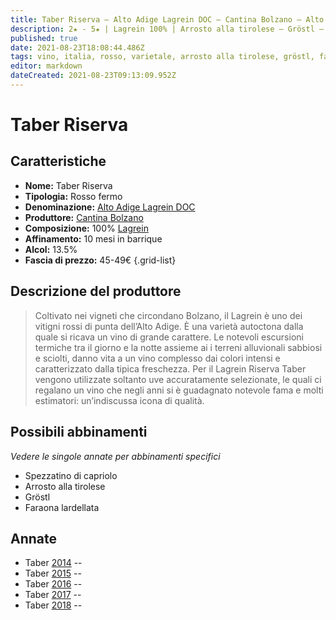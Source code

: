 ```yaml
---
title: Taber Riserva – Alto Adige Lagrein DOC – Cantina Bolzano – Alto Adige (IT) – 45-49€
description: 2★ - 5★ | Lagrein 100% | Arrosto alla tirolese – Gröstl – Faraona lardellata – Spezzatino di capriolo
published: true
date: 2021-08-23T18:08:44.486Z
tags: vino, italia, rosso, varietale, arrosto alla tirolese, gröstl, faraona lardellata, spezzatino di capriolo, lagrein, alto adige, 45-49€, 5 stelle
editor: markdown
dateCreated: 2021-08-23T09:13:09.952Z
---
```


# Taber Riserva

## Caratteristiche
- **Nome:** Taber Riserva
- **Tipologia:** Rosso fermo 
- **Denominazione:** [Alto Adige Lagrein DOC](/denominazioni/Italia/Alto-Adige/DOC/Alto-Adige-Lagrein)
- **Produttore:** [Cantina Bolzano](/produttori/Italia/Alto-Adite/Cantina-Bolzano) 
- **Composizione:** 100% [Lagrein](/vitigni/Italia/bacca-nera/lagrein)
- **Affinamento:** 10 mesi in barrique 
- **Alcol:** 13.5%
- **Fascia di prezzo:** 45-49€
{.grid-list}

## Descrizione del produttore

> Coltivato nei vigneti che circondano Bolzano, il Lagrein è uno dei vitigni rossi di punta dell’Alto Adige. È una varietà autoctona dalla quale si ricava un vino di grande carattere. Le notevoli escursioni termiche tra il giorno e la notte assieme ai i terreni alluvionali sabbiosi e sciolti, danno vita a un vino complesso dai colori intensi e caratterizzato dalla tipica freschezza. Per il Lagrein Riserva Taber vengono utilizzate soltanto uve accuratamente selezionate, le quali ci regalano un vino che negli anni si è guadagnato notevole fama e molti estimatori: un’indiscussa icona di qualità.

## Possibili abbinamenti
*Vedere le singole annate per abbinamenti specifici*

- Spezzatino di capriolo
- Arrosto alla tirolese
- Gröstl
- Faraona lardellata

## Annate
- Taber [2014](vini/italia/alto-adige/rossi/Taber-Riserva-Alto-Adige--Lagrein-DOC/Taber-Riserva-Alto-Adige--Lagrein-DOC-2014) -- <span class="star-5"></span>
- Taber [2015](vini/italia/alto-adige/rossi/Taber-Riserva-Alto-Adige--Lagrein-DOC/Taber-Riserva-Alto-Adige--Lagrein-DOC-2015) -- <span class="star-4"></span>
- Taber [2016](vini/italia/alto-adige/rossi/Taber-Riserva-Alto-Adige--Lagrein-DOC/Taber-Riserva-Alto-Adige--Lagrein-DOC-2016) -- <span class="star-2"></span>
- Taber [2017](vini/italia/alto-adige/rossi/Taber-Riserva-Alto-Adige--Lagrein-DOC/Taber-Riserva-Alto-Adige--Lagrein-DOC-2016) -- <span class="star-4"></span>
- Taber [2018](vini/italia/alto-adige/rossi/Taber-Riserva-Alto-Adige--Lagrein-DOC/Taber-Riserva-Alto-Adige--Lagrein-DOC-2014) -- <span class="star-4"></span>
